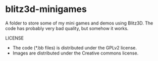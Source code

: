 # blitz3d-minigames
A folder to store some of my mini games and demos using Blitz3D. The code has probably very bad quality, but somehow it works.

LICENSE

- The code (*.bb files) is distributed under the GPLv2 license.
- Images are distributed under the Creative commons license.

